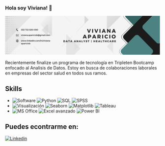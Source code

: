 ### Hola soy Viviana! 👋

![](https://github.com/VivianaApa/VivianaApa/blob/main/Portada.png)

Recientemente finalize un programa de tecnología en Tripleten Bootcamp enfocado al Analisis de Datos. Estoy en busca de colaboraciones laborales en empresas del sector salud en todos sus ramos.

## Skills
- ![Software](https://img.shields.io/badge/Software-blue?style=for-the-badge&logo=%60pythonanywhere%60.svg)
![Python](https://img.shields.io/badge/Python-grey?style=for-the-badge&logo=%60pythonanywhere%60.svg)
![SQL](https://img.shields.io/badge/SQL-grey?style=for-the-badge&logo=%60pythonanywhere%60.svg)
![SPSS](https://img.shields.io/badge/SPSS-grey?style=for-the-badge&logo=%60pythonanywhere%60.svg)
- ![Visualización](https://img.shields.io/badge/Visualización-yellow?style=for-the-badge&logo=%60pythonanywhere%60.svg)
![Seaborn](https://img.shields.io/badge/Seaborn-grey?style=for-the-badge&logo=%60pythonanywhere%60.svg)
![Matplotlib](https://img.shields.io/badge/Matplotlib-grey?style=for-the-badge&logo=%60pythonanywhere%60.svg)
![Tableau](https://img.shields.io/badge/Tableau-grey?style=for-the-badge&logo=%60pythonanywhere%60.svg)
- ![MS Office](https://img.shields.io/badge/MS_Office-green?style=for-the-badge&logo=%60pythonanywhere%60.svg)
![Excel avanzado](https://img.shields.io/badge/Excel_avanzado-grey?style=for-the-badge&logo=%60pythonanywhere%60.svg)
![Power BI](https://img.shields.io/badge/Power_BI-grey?style=for-the-badge&logo=%60pythonanywhere%60.svg)

## Puedes econtrarme en:
[![Linkedin](https://img.shields.io/badge/Linkedin-blue?style=for-the-badge&logo=%60pythonanywhere%60.svg)](www.linkedin.com/in/viviana-apariciob)

<!--
**VivianaApa/VivianaApa** is a ✨ _special_ ✨ repository because its `README.md` (this file) appears on your GitHub profile. 

Here are some ideas to get you started:

- 🔭 I’m currently working on ...
- 🌱 I’m currently learning ...
- 👯 I’m looking to collaborate on ...
- 🤔 I’m looking for help with ...
- 💬 Ask me about ...
- 📫 How to reach me: ...
- 😄 Pronouns: ...
- ⚡ Fun fact: ...
-->
